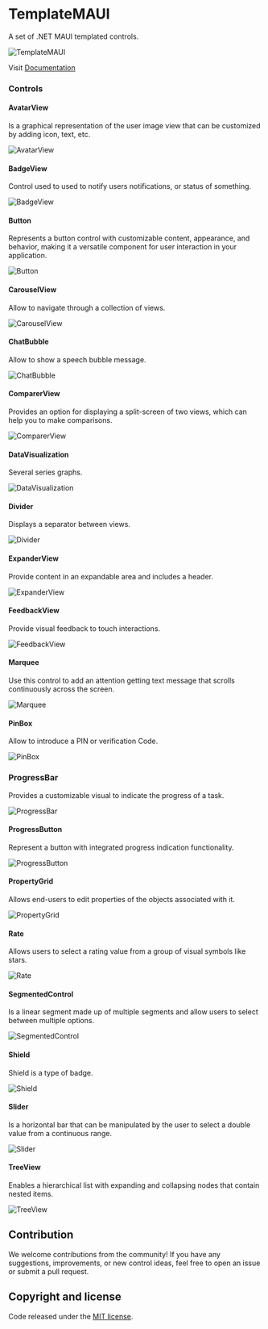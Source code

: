 # TemplateMAUI

A set of .NET MAUI templated controls.

![TemplateMAUI](https://raw.githubusercontent.com/jsuarezruiz/TemplateMAUI/main/images/templatemaui-promo.png)

Visit [Documentation](https://jsuarezruiz.github.io/TemplateMAUI/)

### Controls

#### AvatarView

Is a graphical representation of the user image view that can be customized by adding icon, text, etc.

![AvatarView](https://raw.githubusercontent.com/jsuarezruiz/TemplateMAUI/main/images/avatarview.png)

#### BadgeView

Control used to  used to notify users notifications, or status of something.

![BadgeView](https://raw.githubusercontent.com/jsuarezruiz/TemplateMAUI/main/images/badgeview.png)

#### Button

Represents a button control with customizable content, appearance, and behavior, making it a versatile component for user interaction in your application.

![Button](https://raw.githubusercontent.com/jsuarezruiz/TemplateMAUI/main/images/button.png)

#### CarouselView

Allow to navigate through a collection of views.

![CarouselView](https://raw.githubusercontent.com/jsuarezruiz/TemplateMAUI/main/images/carouselview.png)

#### ChatBubble

Allow to show a speech bubble message.

![ChatBubble](https://raw.githubusercontent.com/jsuarezruiz/TemplateMAUI/main/images/chatbubble.png)

#### ComparerView
 
Provides an option for displaying a split-screen of two views, which can help you to make comparisons.

![ComparerView](https://raw.githubusercontent.com/jsuarezruiz/TemplateMAUI/main/images/comparerview.png)

#### DataVisualization

Several series graphs.

![DataVisualization](https://raw.githubusercontent.com/jsuarezruiz/TemplateMAUI/main/images/datavisualization.png)

#### Divider

Displays a separator between views.

![Divider](https://raw.githubusercontent.com/jsuarezruiz/TemplateMAUI/main/images/divider.png)

#### ExpanderView

Provide content in an expandable area and includes a header.

![ExpanderView](https://raw.githubusercontent.com/jsuarezruiz/TemplateMAUI/main/images/expanderview.gif)

#### FeedbackView

Provide visual feedback to touch interactions.

![FeedbackView](https://raw.githubusercontent.com/jsuarezruiz/TemplateMAUI/main/images/feedbackview.gif)

#### Marquee

Use this control to add an attention getting text message that scrolls continuously across the screen.

![Marquee](https://raw.githubusercontent.com/jsuarezruiz/TemplateMAUI/main/images/marquee.png)

#### PinBox

Allow to introduce a PIN or verification Code.

![PinBox](https://raw.githubusercontent.com/jsuarezruiz/TemplateMAUI/main/images/pinbox.png)

### ProgressBar

Provides a customizable visual to indicate the progress of a task.

![ProgressBar](https://raw.githubusercontent.com/jsuarezruiz/TemplateMAUI/main/images/progressbar.png)

#### ProgressButton

Represent a button with integrated progress indication functionality.

![ProgressButton](https://raw.githubusercontent.com/jsuarezruiz/TemplateMAUI/main/images/progressbutton.gif)

#### PropertyGrid

Allows end-users to edit properties of the objects associated with it.

![PropertyGrid](https://raw.githubusercontent.com/jsuarezruiz/TemplateMAUI/main/images/propertygrid.png)

#### Rate

Allows users to select a rating value from a group of visual symbols like stars.

![Rate](https://raw.githubusercontent.com/jsuarezruiz/TemplateMAUI/main/images/rate.png)

#### SegmentedControl

Is a linear segment made up of multiple segments and allow users to select between multiple options.

![SegmentedControl](https://raw.githubusercontent.com/jsuarezruiz/TemplateMAUI/main/images/segmentedcontrol.png)

#### Shield

Shield is a type of badge.

![Shield](https://raw.githubusercontent.com/jsuarezruiz/TemplateMAUI/main/images/shield.png)

#### Slider

Is a horizontal bar that can be manipulated by the user to select a double value from a continuous range.

![Slider](https://raw.githubusercontent.com/jsuarezruiz/TemplateMAUI/main/images/slider.png)

#### TreeView

Enables a hierarchical list with expanding and collapsing nodes that contain nested items.

![TreeView](https://raw.githubusercontent.com/jsuarezruiz/TemplateMAUI/main/images/treeview.png)

## Contribution

We welcome contributions from the community! If you have any suggestions, improvements, or new control ideas, feel free to open an issue or submit a pull request.

## Copyright and license

Code released under the [MIT license](https://opensource.org/licenses/MIT).